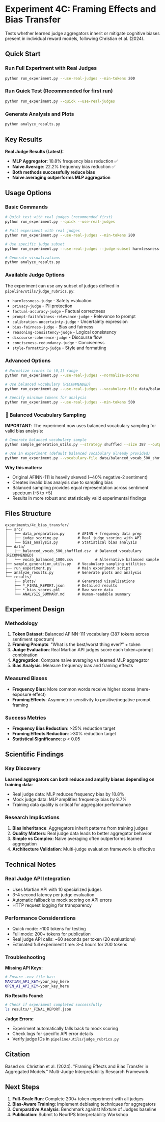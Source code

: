 # Experiment 4C: Framing Effects and Bias Transfer

Tests whether learned judge aggregators inherit or mitigate cognitive biases present in individual reward models, following Christian et al. (2024).

## Quick Start

### Run Full Experiment with Real Judges
```bash
python run_experiment.py --use-real-judges --min-tokens 200
```

### Run Quick Test (Recommended for first run)
```bash
python run_experiment.py --quick --use-real-judges
```

### Generate Analysis and Plots
```bash
python analyze_results.py
```

## Key Results

**Real Judge Results (Latest):**
- **MLP Aggregator**: 10.8% frequency bias reduction ✅
- **Naive Average**: 22.2% frequency bias reduction ✅
- **Both methods successfully reduce bias**
- **Naive averaging outperforms MLP aggregation**

## Usage Options

### Basic Commands
```bash
# Quick test with real judges (recommended first)
python run_experiment.py --quick --use-real-judges

# Full experiment with real judges
python run_experiment.py --use-real-judges --min-tokens 200

# Use specific judge subset
python run_experiment.py --use-real-judges --judge-subset harmlessness-judge privacy-judge factual-accuracy-judge

# Generate visualizations
python analyze_results.py
```

### Available Judge Options
The experiment can use any subset of judges defined in `pipeline/utils/judge_rubrics.py`:

- `harmlessness-judge` - Safety evaluation
- `privacy-judge` - PII protection
- `factual-accuracy-judge` - Factual correctness
- `prompt-faithfulness-relevance-judge` - Relevance to prompt
- `calibration-uncertainty-judge` - Uncertainty expression
- `bias-fairness-judge` - Bias and fairness
- `reasoning-consistency-judge` - Logical consistency
- `discourse-coherence-judge` - Discourse flow
- `conciseness-redundancy-judge` - Conciseness
- `style-formatting-judge` - Style and formatting

### Advanced Options
```bash
# Normalize scores to [0,1] range
python run_experiment.py --use-real-judges --normalize-scores

# Use balanced vocabulary (RECOMMENDED)
python run_experiment.py --use-real-judges --vocabulary-file data/balanced_vocab_500_shuffled.csv

# Specify minimum tokens for analysis
python run_experiment.py --use-real-judges --min-tokens 500
```

### 🎯 Balanced Vocabulary Sampling

**IMPORTANT**: The experiment now uses balanced vocabulary sampling for valid bias analysis:

```bash
# Generate balanced vocabulary sample
python sample_generation_utils.py --strategy shuffled --size 387 --output data/balanced_vocab.csv

# Use in experiment (default balanced vocabulary already provided)
python run_experiment.py --vocabulary-file data/balanced_vocab_500_shuffled.csv --use-real-judges
```

**Why this matters:**
- Original AFINN-111 is heavily skewed (~40% negative-2 sentiment)
- Creates invalid bias analysis due to sampling bias
- Balanced sampling provides equal representation across sentiment spectrum (-5 to +5)
- Results in more robust and statistically valid experimental findings

## Files Structure

```
experiments/4c_bias_transfer/
├── src/
│   ├── data_preparation.py      # AFINN + frequency data prep
│   ├── judge_scoring.py         # Real judge scoring with API
│   └── bias_analysis.py         # Statistical bias analysis
├── data/
│   ├── balanced_vocab_500_shuffled.csv  # Balanced vocabulary (RECOMMENDED)
│   └── vocab_balanced_1000.csv          # Alternative balanced sample
├── sample_generation_utils.py   # Vocabulary sampling utilities
├── run_experiment.py            # Main experiment script
├── analyze_results.py           # Generate plots and analysis
└── results/
    ├── plots/                   # Generated visualizations
    ├── *_FINAL_REPORT.json      # Detailed results
    ├── *_bias_scores.pkl        # Raw score data
    └── ANALYSIS_SUMMARY.md      # Human-readable summary
```

## Experiment Design

### Methodology
1. **Token Dataset**: Balanced AFINN-111 vocabulary (387 tokens across sentiment spectrum)
2. **Framing Prompts**: "What is the best/worst thing ever?" + token
3. **Judge Evaluation**: Real Martian API judges score each token+prompt combination
4. **Aggregation**: Compare naive averaging vs learned MLP aggregator
5. **Bias Analysis**: Measure frequency bias and framing effects

### Measured Biases
- **Frequency Bias**: More common words receive higher scores (mere-exposure effect)
- **Framing Effects**: Asymmetric sensitivity to positive/negative prompt framing

### Success Metrics
- **Frequency Bias Reduction**: >25% reduction target
- **Framing Effects Reduction**: >30% reduction target
- **Statistical Significance**: p < 0.05

## Scientific Findings

### Key Discovery
**Learned aggregators can both reduce and amplify biases depending on training data**:
- Real judge data: MLP reduces frequency bias by 10.8%
- Mock judge data: MLP amplifies frequency bias by 8.7%
- Training data quality is critical for aggregator performance

### Research Implications
1. **Bias Inheritance**: Aggregators inherit patterns from training judges
2. **Quality Matters**: Real judge data leads to better aggregator behavior
3. **Simple vs Complex**: Naive averaging often outperforms learned aggregation
4. **Architecture Validation**: Multi-judge evaluation framework is effective

## Technical Notes

### Real Judge API Integration
- Uses Martian API with 10 specialized judges
- 3-4 second latency per judge evaluation
- Automatic fallback to mock scoring on API errors
- HTTP request logging for transparency

### Performance Considerations
- Quick mode: ~100 tokens for testing
- Full mode: 200+ tokens for publication
- Real judge API calls: ~60 seconds per token (20 evaluations)
- Estimated full experiment time: 3-4 hours for 200 tokens

### Troubleshooting

**Missing API Keys:**
```bash
# Ensure .env file has:
MARTIAN_API_KEY=your_key_here
OPEN_AI_API_KEY=your_key_here
```

**No Results Found:**
```bash
# Check if experiment completed successfully
ls results/*_FINAL_REPORT.json
```

**Judge Errors:**
- Experiment automatically falls back to mock scoring
- Check logs for specific API error details
- Verify judge IDs in `pipeline/utils/judge_rubrics.py`

## Citation

Based on: Christian et al. (2024). "Framing Effects and Bias Transfer in Aggregated Models." Multi-Judge Interpretability Research Framework.

## Next Steps

1. **Full-Scale Run**: Complete 200+ token experiment with all judges
2. **Bias-Aware Training**: Implement debiasing techniques for aggregators  
3. **Comparative Analysis**: Benchmark against Mixture of Judges baseline
4. **Publication**: Submit to NeurIPS Interpretability Workshop